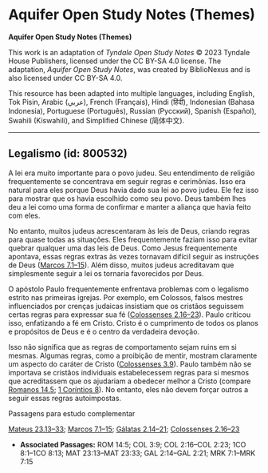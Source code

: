 # Aquifer Open Study Notes (Themes)

**Aquifer Open Study Notes (Themes)**

This work is an adaptation of *Tyndale Open Study Notes* © 2023 Tyndale House Publishers, licensed under the CC BY\-SA 4\.0 license. The adaptation, *Aquifer Open Study Notes*, was created by BiblioNexus and is also licensed under CC BY\-SA 4\.0\.

This resource has been adapted into multiple languages, including English, Tok Pisin, Arabic (عربي), French (Français), Hindi (हिंदी), Indonesian (Bahasa Indonesia), Portuguese (Português), Russian (Русский), Spanish (Español), Swahili (Kiswahili), and Simplified Chinese (简体中文).



--------------------------------

## Legalismo (id: 800532)

A lei era muito importante para o povo judeu. Seu entendimento de religião frequentemente se concentrava em seguir regras e cerimônias. Isso era natural para eles porque Deus havia dado sua lei ao povo judeu. Ele fez isso para mostrar que os havia escolhido como seu povo. Deus também lhes deu a lei como uma forma de confirmar e manter a aliança que havia feito com eles.

No entanto, muitos judeus acrescentaram às leis de Deus, criando regras para quase todas as situações. Eles frequentemente faziam isso para evitar quebrar qualquer uma das leis de Deus. Como Jesus frequentemente apontava, essas regras extras às vezes tornavam difícil seguir as instruções de Deus ([Marcos 7\.1–15](https://ref.ly/Mark7:1-Mark7:15)). Além disso, muitos judeus acreditavam que simplesmente seguir a lei os tornaria favorecidos por Deus.

O apóstolo Paulo frequentemente enfrentava problemas com o legalismo estrito nas primeiras igrejas. Por exemplo, em Colossos, falsos mestres influenciados por crenças judaicas insistiam que os cristãos seguissem certas regras para expressar sua fé ([Colossenses 2\.16–23](https://ref.ly/Col2:16-Col2:23)). Paulo criticou isso, enfatizando a fé em Cristo. Cristo é o cumprimento de todos os planos e propósitos de Deus e é o centro da verdadeira devoção.

Isso não significa que as regras de comportamento sejam ruins em si mesmas. Algumas regras, como a proibição de mentir, mostram claramente um aspecto do caráter de Cristo ([Colossenses 3\.9](https://ref.ly/Col3:9)). Paulo também não se importava se cristãos individuais estabelecessem regras para si mesmos que acreditassem que os ajudariam a obedecer melhor a Cristo (compare [Romanos 14\.5](https://ref.ly/Rom14:5); [1 Coríntios 8](https://ref.ly/1Cor8:1-1Cor8:13)). No entanto, eles não devem forçar outros a seguir essas regras autoimpostas.

Passagens para estudo complementar

[Mateus 23\.13–33](https://ref.ly/Matt23:13-Matt23:33); [Marcos 7\.1–15](https://ref.ly/Mark7:1-Mark7:15); [Gálatas 2\.14–21](https://ref.ly/Gal2:14-Gal2:21); [Colossenses 2\.16–23](https://ref.ly/Col2:16-Col2:23)

* **Associated Passages:** ROM 14:5; COL 3:9; COL 2:16–COL 2:23; 1CO 8:1–1CO 8:13; MAT 23:13–MAT 23:33; GAL 2:14–GAL 2:21; MRK 7:1–MRK 7:15

